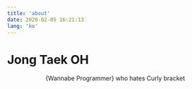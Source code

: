 ```yaml
---
title: 'about'
date: 2020-02-05 16:21:13
lang: 'ko'
---
```


# Jong Taek OH

<div align="center">

{Wannabe Programmer} who hates Curly bracket

</div>
